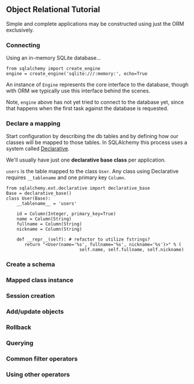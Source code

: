 ## Object Relational Tutorial

Simple and complete applications may be constructed using just the ORM 
exclusively.


### Connecting

Using an in-memory SQLite database...  

```{python}
from sqlalchemy import create_engine
engine = create_engine('sqlite:///:memory:', echo=True
```

An instance of `Engine` represents the core interface to the
database, though with ORM we typically use this interface
behind the scenes.  

Note, `engine` above has not yet tried to connect to the
database yet, since that happens when the first task
against the database is requested.

### Declare a mapping

Start configuration by describing the db tables and by defining
how our classes will be mapped to those tables. In SQLAlchemy
this process uses a system called
[Declarative](
https://docs.sqlalchemy.org/en/latest/orm/extensions/declarative/index.html
). 

We'll usually have just one **declarative base class** per application.  

`users` is the table mapped to the class `User`. Any class using Declarative
requires `__tablename` and one primary key `Column`.

```{Python}
from sqlalchemy.ext.declarative import declarative_base
Base = declarative_base()
class User(Base):
    __tablename__ = 'users'

    id = Column(Integer, primary_key=True)
    name = Column(String)
    fullname = Column(String)
    nickname = Column(String)

    def __repr__(self): # refactor to utilize fstrings?
       return "<User(name='%s', fullname='%s', nickname='%s')>" % (
                            self.name, self.fullname, self.nickname)
```

### Create a schema

### Mapped class instance

### Session creation

### Add/update objects

### Rollback 

### Querying

### Common filter operators

### Using other operators
